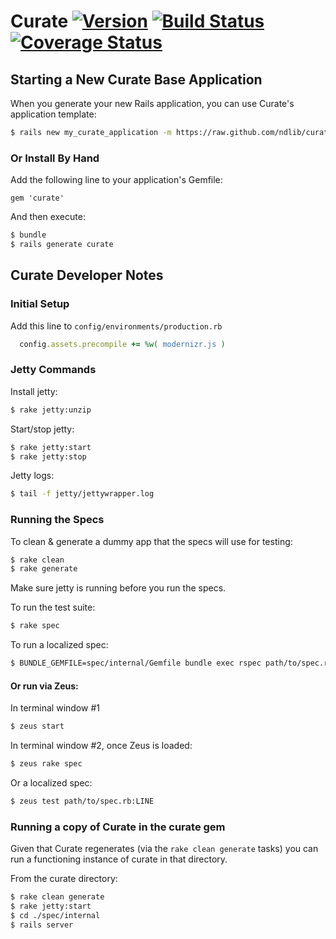 # Curate  [![Version](https://badge.fury.io/rb/curate.png)](http://badge.fury.io/rb/curate) [![Build Status](https://travis-ci.org/projecthydra/curate.png?branch=master)](https://travis-ci.org/projecthydra/curate) [![Coverage Status](https://coveralls.io/repos/projecthydra/curate/badge.png)](https://coveralls.io/r/projecthydra/curate)

## Starting a New Curate Base Application

When you generate your new Rails application, you can use Curate's application template:
```bash
$ rails new my_curate_application -m https://raw.github.com/ndlib/curate/master/lib/generators/curate/application_template.rb
```

### Or Install By Hand

Add the following line to your application's Gemfile:

    gem 'curate'

And then execute:
```bash
$ bundle
$ rails generate curate
```

## Curate Developer Notes

### Initial Setup

Add this line to `config/environments/production.rb`

```ruby
  config.assets.precompile += %w( modernizr.js )
```

### Jetty Commands

Install jetty:

```bash
$ rake jetty:unzip
```

Start/stop jetty:

```bash
$ rake jetty:start
$ rake jetty:stop
```

Jetty logs:

```bash
$ tail -f jetty/jettywrapper.log
```

### Running the Specs

To clean & generate a dummy app that the specs will use for testing:
```bash
$ rake clean
$ rake generate
```

Make sure jetty is running before you run the specs.

To run the test suite:
```bash
$ rake spec
```

To run a localized spec:
```bash
$ BUNDLE_GEMFILE=spec/internal/Gemfile bundle exec rspec path/to/spec.rb:LINE
```

#### Or run via Zeus:

In terminal window #1
```bash
$ zeus start
```

In terminal window #2, once Zeus is loaded:

```bash
$ zeus rake spec
```

Or a localized spec:

```bash
$ zeus test path/to/spec.rb:LINE
```

### Running a copy of Curate in the curate gem

Given that Curate regenerates (via the `rake clean generate` tasks) you can run a functioning instance of curate in that directory.

From the curate directory:
```bash
$ rake clean generate
$ rake jetty:start
$ cd ./spec/internal
$ rails server
```

